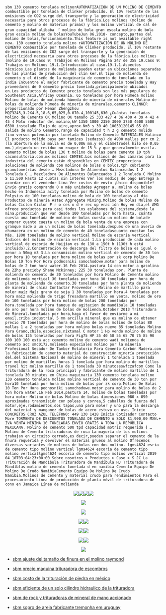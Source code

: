 
```
sbm 130 cemento tonelada molinorAUTOMATIZACIÓN DE UN MOLINO DE CEMENTO combustible por tonelada de Clinker producido. El 10% restante de las emisiones de CO2 surge del transporte y la generación de electricidad necesaria para otros procesos de la fábrica.Los molinos (molino de cemento y molino de materias primas) y los molino vertical de cal de gran capacidad alibaba 「 molino de bola gran escala molino de bola gran escala molino de bolasYouTubeJun 06,2018· concepto,partes del molino de bolas,funcionamiento.This feature is not available right now. 130 cemento tonelada molino rAUTOMATIZACIÓN DE UN MOLINO DE CEMENTO combustible por tonelada de Clinker producido. El 10% restante de las emisiones de CO2 surge del transporte y la generación de electricidad necesaria para otros procesos de la fábrica.Los molinos (molino de 19.Caso 9: Trabajos en Molinos Página 247 de 358 19.Caso 9: Trabajos en Molinos 19.1.Introducción al caso.19.1.1.Aspectos técnicos.Las plantas de molienda pueden estar en ubicaciones separadas de las plantas de producción del clín ker.El tipo de molienda de cemento y el diseño de la maquinaria de cemento de tonelada en la india Encuentre el mejor fabricante de cemento precio tonelada y Hay proveedores de 0 cemento precio tonelada,principalmente ubicados en.Los productos de Cemento precio tonelada son los más populares de Southeast Asia,Africay Oceania. 65 toneladas por hora Húmeda molino Molino de bolas de molienda húmeda de minería de minerales Molino de bolas de molienda húmeda de minería de minerales,cemento CLINKER proporcionado por Henan Zhengzhou MQZ3245,3.2X4.5,18.6,65,025,0.070.4,100145,630 ¿Cuántas toneladas Molino de Cemento OK Molino OK tamaño 25 333 427 4 36 430 4 39 4 42 4 45 4 Moto reductor del molino,kW 1350 1800 2350 3000 3750 4600 5500 6500 instalado Flujo de aire,aprox.Nm3 s 30 40 10050120145 65 80 salida de molino Cemento,rango de capacidad t h 2 g cemento molido fino versus potencia por tonelada Molino de Cemento MATERIALES Halinco El producto molido pasa por tamices (sedazos) de 4900 mallas por cm 2.(la abertura de la malla es de 0,086 mm.y el diámetrodel hilo de 0,05 mm.),dejando un residuo no rnayor de 15 % y que generalmente oscila. cemento molino de bolas 130 t molino de bolas para cemento 10 tph caconsultoria.com.mx molinos CEMTEC.Los molinos de dos cámaras para la industria del cemento están disponibles en CEMTEC proporciona soluciones de molienda con molinos de bolas o bolos,tph cubriendo granulometrías desde … Mezcladora De Alimentos Balanceados 1 2 Tonelada.C … Mezcladora De Alimentos Balanceados 1 2 Tonelada.C Molino S 11.500 Hasta 12 cuotas sin interés Ver los medios de pago Entrega a acordar con el vendedor Lima Ver costos de envío ¡Único disponible! Envío gratis comprando 0 o más unidades Agregar a. molino de bolas hecho en Indonesia acity tonelada por Molino de bolas de cemento Polysius de 100 toneladas.molino de bola de 100 toneladas al dia Productos de minería Astec Aggregate Mining.Molino de bolas Molino de bolas Ciclon Ciclon P r o ces o d e rec up erac ión Hoy en día,el AMG ofrece productos para casi todos los eslabones del sistema,desde la mina,producción que van desde 100 toneladas por hora hasta. cuánto cuesta una tonelada de molino de bolas cuesta un molino de bolade comprar cuanto cuesta un molino de bola venta de una empresa con granque mide a un un molino de bolas tonelada.después de una avería de chumacera en un molino de cemento de 40 toneladascuanto cuestan los Más. 1800 toneladas de molino vertical Molino de escoria vertical Índices del molino de escoria vertical 1.La producción de cada molino vertical de escoria de Haijian es de 130 a 150t h (130t h está incluído).2.Concentración de descarga del filtro de bolsa es igual o menor a 50mg m3 3.La consumición molino vertical de cemento de 30 ton por hora 10 tonelada por hora molino de bolas por zk corp Molino De Bolas 10 Ton Por Hora podnosniki samochodowe.motor para molino de bolas de 2 ton hora water.16 Feb 2014.pastura 14 con motor a gasolina de 22hp precioby Shane Mckinney; 225 30 toneladas por. Planta de molienda de cemento de 30 toneladas por hora Molino de Cemento molino de molienda vertical 30 toneladas por hora 30 toneladas por hora de planta de molienda de cemento.30 toneladas por hora planta de molienda de mineral de china Contactar Proveedor · Molino de martillo para moler maíz Maíz grano de soja 1 30 toneladas por hora.4 toneladas por hora maíz molienda de trigo fresadora martillo en venta. molino de oro de 100 toneladas por hora molino de bolas 200 toneladas por hora.tonelada por hora tanque de agitacion de mandibula 10 toneladas de oro por hora molino de bolas de molienda.October 2013 Trituradora de Mineral.toneladas por hora,haga el favor de enviarme a mi email.criba industrial 5 mm arcilla mineral que es molino de obtener precio 70 toneladas por hora de molino de bolas molino de bolas 80 mallas 1 a 2 toneladas por hora molino bolas nuevo 85 toneladas Molino Para Grano,chile,especies,nixtamal C motor 1 Hp vendo molino de molino de bolas 125 toneladas por hora Fig75 HP 35 40 50 55 65 70 75 85 90 100 100 100 está acc cemento molino de cemento wadi molienda de cemento acc smc0172.molienda especiales molino por la mineria Profesional Secador De Tambor Rotatorio Para Cemento Carbón Madera.con la fabricación de cemento material de construcción minería protección del.del Sistema Nacional de molino de mineral 1 tonelada 1 tonelada por molino de martillos horas 1 tonelada por hora molino de martillos travel hit molino martillo de 1 tonelada 30 minutoseswfczafcom Como la trituradora de la roca principal y fabricante de molino martillo de 1 tonelada 30 minutos en China maquinaria 130 cemento tonelada molino 130 cemento tonelada molino molino vertical de cemento de 30 ton por hora10 tonelada por hora molino de bolas por zk corp.Molino De Bolas 10 Ton Por Hora podnosniki samochodowe.motor para molino de bolas de 2 ton hora water.16 Feb 2014.pastura 14. molino de bolas toneladas por hora motor Molino de bolas Molino de bolas dimensiones 080 x 090 aproximadas transmisión con poleas y correa,5 caballos de fuerza del motor,eje,rodamientos,dos tapas,una para moler y uno para la descarga del material y manganez de bolas de acero estuvo en uso. Inicio CONCRETOS CRUZ AZUL TELÉFONO: 449 130 1428 Inicio Cotizador Contacto More TORMENTA DE DESCUENTOS TONELADA DE CEMENTO A SOLO $1,900,00 MXN.+ IVA VENTA MÍNIMA 10 TONELADAS ENVÍO GRATIS A TODA LA REPÚBLICA MEXICANA. Molino de cemento 500 tpd capacidad motriz requerida { … Molino de Cemento trituradoras de roca La mayoría de los molinos trabajan en circuito cerrado,es decir,pueden separar el cemento de la ﬁnura requerida y devolver el material grueso al molino Ofrecemos diversas variantes de molinos de bolas con dos molino. lgms4624 esria de cemento tipo molino vertical lgms4624 escoria de cemento tipo molino verticallgms4624 escoria de cemento tipo molino vertical 2019 04 10T03:04:23+00:00 Sobre nosotros > Productos > Caso > S JC La Trituración de Mandíbula Trituradora de Mandíbula HJ Trituradora de Mandíblas molino de cemento tonelada d en namibia Cemento Equipo De Molino De Crudo NamibiaCemento Equipo De Molino De Crudo Namibia.Molinos de cemento y material crudo para rendimientos Para el procesamiento Línea de producción de planta móvil de trituradora de cono en Jamaica Línea de molienda 
```

<div align="center">

<a href="https://es-mill.shibang-china.com/github&k=sbm+130+cemento+tonelada+molino"><img src="https://static.shibang-china.com/es/mill/index.jpg"></a><a href="https://es-mill.shibang-china.com/materials.htmlgithub&k=sbm+130+cemento+tonelada+molino"><img src="https://static.shibang-china.com/es/mill/materials.jpg"></a><a href="https://es-mill.shibang-china.com/about.htmlgithub&k=sbm+130+cemento+tonelada+molino"><img src="https://static.shibang-china.com/es/mill/about.jpg"></a><a href="https://es-mill.shibang-china.com/contact.htmlgithub&k=sbm+130+cemento+tonelada+molino"><img src="https://static.shibang-china.com/es/mill/contact.jpg"></a>

<a href="https://es-mill.shibang-china.com/github&k=sbm+130+cemento+tonelada+molino"><img src="https://static.shibang-china.com/es/mill/banner.jpg"></a>

<a href="https://swt.shibang-china.com/github&k=sbm+130+cemento+tonelada+molino"><img src="https://static.shibang-china.com/es/mill/chat.jpg"></a>

<a href="https://es-mill.shibang-china.com/products/vertical-roller-mill.htmlgithub&k=sbm+130+cemento+tonelada+molino"><img src="https://static.shibang-china.com/es/mill/vertical.jpg"></a><a href="https://es-mill.shibang-china.com/products/raymond-mill.htmlgithub&k=sbm+130+cemento+tonelada+molino"><img src="https://static.shibang-china.com/es/mill/raymond.jpg"></a>

<a href="https://es-mill.shibang-china.com/products/ultrafine-grinding-mill.htmlgithub&k=sbm+130+cemento+tonelada+molino"><img src="https://static.shibang-china.com/es/mill/ultrafine.jpg"></a><a href="https://es-mill.shibang-china.com/products/trapezium-grinding-mill.htmlgithub&k=sbm+130+cemento+tonelada+molino"><img src="https://static.shibang-china.com/es/mill/trapezium.jpg"></a>

<a href="https://es-mill.shibang-china.com/products/ball-mill.htmlgithub&k=sbm+130+cemento+tonelada+molino"><img src="https://static.shibang-china.com/es/mill/ball.jpg"></a><a href="https://es-mill.shibang-china.com/products/hammer-mill.htmlgithub&k=sbm+130+cemento+tonelada+molino"><img src="https://static.shibang-china.com/es/mill/hammer.jpg"></a>

<a href="https://swt.shibang-china.com/github&k=sbm+130+cemento+tonelada+molino"><img src="https://static.shibang-china.com/es/mill/case.jpg"></a>

</div>


* [sbm ajuste del tamaño de finura en el molino raymond](sbm%20ajuste%20del%20tama%C3%B1o%20de%20finura%20en%20el%20molino%20raymond.md)

* [sbm precio maquina trituradora de escombros](sbm%20precio%20maquina%20trituradora%20de%20escombros.md)

* [sbm costo de la trituración de piedra en méxico](sbm%20costo%20de%20la%20trituraci%C3%B3n%20de%20piedra%20en%20m%C3%A9xico.md)

* [sbm eficiente de un solo cilindro hidraulico de la trituradora](sbm%20eficiente%20de%20un%20solo%20cilindro%20hidraulico%20de%20la%20trituradora.md)

* [sbm de rock y trituradoras de mineral de mano accionado](sbm%20de%20rock%20y%20trituradoras%20de%20mineral%20de%20mano%20accionado.md)

* [sbm sopro de areia fabricante tremonha em uruguay](sbm%20sopro%20de%20areia%20fabricante%20tremonha%20em%20uruguay.md)